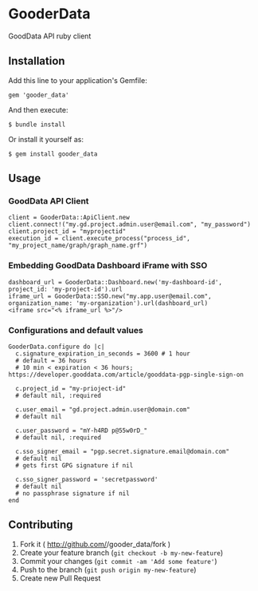 # GooderData

GoodData API ruby client

## Installation

Add this line to your application's Gemfile:

    gem 'gooder_data'

And then execute:

    $ bundle install

Or install it yourself as:

    $ gem install gooder_data

## Usage

### GoodData API Client
```
client = GooderData::ApiClient.new
client.connect!("my.gd.project.admin.user@email.com", "my_password")
client.project_id = "myprojectid"
execution_id = client.execute_process("process_id", "my_project_name/graph/graph_name.grf")
```

### Embedding GoodData Dashboard iFrame with SSO
```
dashboard_url = GooderData::Dashboard.new('my-dashboard-id', project_id: 'my-project-id').url
iframe_url = GooderData::SSO.new("my.app.user@email.com", organization_name: 'my-organization').url(dashboard_url)
<iframe src="<% iframe_url %>"/>
```

### Configurations and default values
```
GooderData.configure do |c|
  c.signature_expiration_in_seconds = 3600 # 1 hour
  # default = 36 hours
  # 10 min < expiration < 36 hours; https://developer.gooddata.com/article/gooddata-pgp-single-sign-on

  c.project_id = "my-prioject-id"
  # default nil, :required

  c.user_email = "gd.project.admin.user@domain.com"
  # default nil

  c.user_password = "mY-h4RD p@55w0rD_"
  # default nil, :required

  c.sso_signer_email = "pgp.secret.signature.email@domain.com"
  # default nil
  # gets first GPG signature if nil

  c.sso_signer_password = 'secretpassword'
  # default nil
  # no passphrase signature if nil
end
```

## Contributing

1. Fork it ( http://github.com/<my-github-username>/gooder_data/fork )
2. Create your feature branch (`git checkout -b my-new-feature`)
3. Commit your changes (`git commit -am 'Add some feature'`)
4. Push to the branch (`git push origin my-new-feature`)
5. Create new Pull Request
